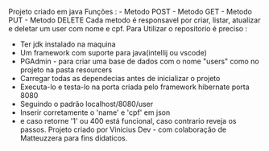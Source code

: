 Projeto criado em java 
Funções :
      - Metodo POST
      - Metodo GET
      - Metodo PUT
      - Metodo DELETE
      Cada metodo é responsavel por criar, listar, atualizar e deletar um user com nome e cpf.
Para Utilizar o repositorio é preciso : 
  -  Ter jdk instalado na maquina 
  -  Um framework com suporte para java(intellij ou vscode)
  -  PGAdmin - para criar uma base de dados com o nome "users" como no projeto na pasta resourcers
  -  Carregar todas as dependecias antes de inicializar o projeto
  -  Executa-lo e testa-lo na porta criada pelo framework hibernate porta 8080
  -  Seguindo o padrão localhost/8080/user
  -  Inserir corretamente o 'name' e 'cpf' em json
  -  e caso retorne '1' ou 400 está funcional, caso contrario reveja os passos.
Projeto criado por Vinicius Dev - com colaboração de Matteuzzera para fins didaticos.
